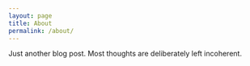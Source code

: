 ```yaml
---
layout: page
title: About
permalink: /about/
---
```

Just another blog post. Most thoughts are deliberately left incoherent.
